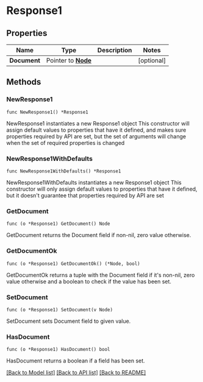# Response1

## Properties

Name | Type | Description | Notes
------------ | ------------- | ------------- | -------------
**Document** | Pointer to [**Node**](Node.md) |  | [optional] 

## Methods

### NewResponse1

`func NewResponse1() *Response1`

NewResponse1 instantiates a new Response1 object
This constructor will assign default values to properties that have it defined,
and makes sure properties required by API are set, but the set of arguments
will change when the set of required properties is changed

### NewResponse1WithDefaults

`func NewResponse1WithDefaults() *Response1`

NewResponse1WithDefaults instantiates a new Response1 object
This constructor will only assign default values to properties that have it defined,
but it doesn't guarantee that properties required by API are set

### GetDocument

`func (o *Response1) GetDocument() Node`

GetDocument returns the Document field if non-nil, zero value otherwise.

### GetDocumentOk

`func (o *Response1) GetDocumentOk() (*Node, bool)`

GetDocumentOk returns a tuple with the Document field if it's non-nil, zero value otherwise
and a boolean to check if the value has been set.

### SetDocument

`func (o *Response1) SetDocument(v Node)`

SetDocument sets Document field to given value.

### HasDocument

`func (o *Response1) HasDocument() bool`

HasDocument returns a boolean if a field has been set.


[[Back to Model list]](../README.md#documentation-for-models) [[Back to API list]](../README.md#documentation-for-api-endpoints) [[Back to README]](../README.md)


